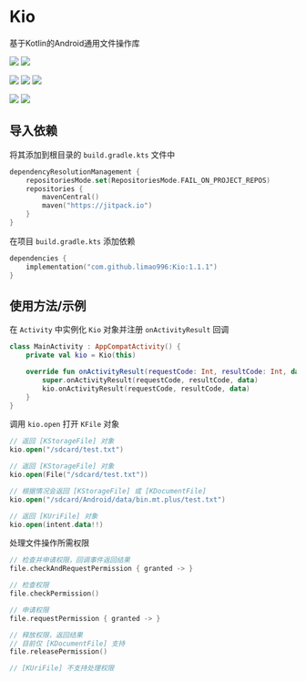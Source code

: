 # Kio

基于Kotlin的Android通用文件操作库

[![](https://img.shields.io/github/license/limao996/Kio.svg)]()
[![](https://jitpack.io/v/limao996/Kio.svg)](https://jitpack.io/#limao996/Kio)

[![](https://img.shields.io/badge/Github-仓库-0969DA?logo=github)](https://github.com/limao996/Kio)
[![](https://img.shields.io/badge/Gitee-仓库-C71D23?logo=gitee)](https://gitee.com/limao996/Kio)
[![](https://img.shields.io/badge/QQ-17453684-0099FF?logo=tencentqq)](https://qm.qq.com/cgi-bin/qm/qr?k=cXJY7qL3Vm3OKtk8_PjJdgnHqoS_sfGL&noverify=0&personal_qrcode_source=3)

[![](https://img.shields.io/badge/QQ群-884183161-0099FF?logo=tencentqq)](https://qm.qq.com/q/3aHOYecyNO)
[![](https://img.shields.io/badge/Telegram-limao__lua-0099FF?logo=telegram)](https://t.me/limao_lua)

## 导入依赖

将其添加到根目录的 `build.gradle.kts` 文件中

```kotlin
dependencyResolutionManagement {
    repositoriesMode.set(RepositoriesMode.FAIL_ON_PROJECT_REPOS)
    repositories {
        mavenCentral()
        maven("https://jitpack.io")
    }
}
```

在项目 `build.gradle.kts` 添加依赖

```kotlin
dependencies {
    implementation("com.github.limao996:Kio:1.1.1")
}
```

## 使用方法/示例

在 `Activity` 中实例化 `Kio` 对象并注册 `onActivityResult` 回调

```kotlin
class MainActivity : AppCompatActivity() {
    private val kio = Kio(this)

    override fun onActivityResult(requestCode: Int, resultCode: Int, data: Intent?) {
        super.onActivityResult(requestCode, resultCode, data)
        kio.onActivityResult(requestCode, resultCode, data)
    }
}

```

调用 `kio.open` 打开 `KFile` 对象

```kotlin
// 返回 [KStorageFile] 对象
kio.open("/sdcard/test.txt")

// 返回 [KStorageFile] 对象
kio.open(File("/sdcard/test.txt"))

// 根据情况会返回 [KStorageFile] 或 [KDocumentFile]
kio.open("/sdcard/Android/data/bin.mt.plus/test.txt")

// 返回 [KUriFile] 对象
kio.open(intent.data!!)

```

处理文件操作所需权限

```kotlin
// 检查并申请权限，回调事件返回结果
file.checkAndRequestPermission { granted -> }

// 检查权限
file.checkPermission()

// 申请权限
file.requestPermission { granted -> }

// 释放权限，返回结果
// 目前仅 [KDocumentFile] 支持
file.releasePermission()

// [KUriFile] 不支持处理权限
```